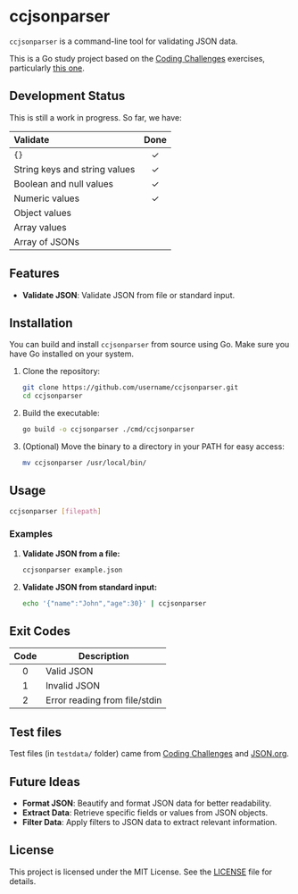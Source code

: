 # ccjsonparser

`ccjsonparser` is a command-line tool for validating JSON data.

This is a Go study project based on the [Coding Challenges](https://codingchallenges.fyi) exercises, particularly [this one](https://codingchallenges.fyi/challenges/challenge-json-parser).

## Development Status

This is still a work in progress. So far, we have:

Validate | Done
:--|:-:
`{}` | ✓
String keys and string values | ✓
Boolean and null values | ✓
Numeric values | ✓
Object values | 
Array values | 
Array of JSONs | 


## Features

- **Validate JSON**: Validate JSON from file or standard input.

## Installation

You can build and install `ccjsonparser` from source using Go. Make sure you have Go installed on your system. 

1. Clone the repository:

   ```bash
   git clone https://github.com/username/ccjsonparser.git
   cd ccjsonparser
   ```

1. Build the executable:
   ```bash
   go build -o ccjsonparser ./cmd/ccjsonparser
   ```

1. (Optional) Move the binary to a directory in your PATH for easy access:
   ```bash
   mv ccjsonparser /usr/local/bin/
   ```

## Usage
   ```bash
   ccjsonparser [filepath]
   ```

### Examples
1. **Validate JSON from a file:**
   ```bash
   ccjsonparser example.json
   ```

1. **Validate JSON from standard input:**
   ```bash
   echo '{"name":"John","age":30}' | ccjsonparser
   ```

## Exit Codes

Code | Description
:-:|---
0 | Valid JSON
1 | Invalid JSON
2 | Error reading from file/stdin

## Test files

Test files (in `testdata/` folder) came from [Coding Challenges](https://codingchallenges.fyi/challenges/challenge-json-parser) and [JSON.org](http://www.json.org/JSON_checker/test.zip).

## Future Ideas

- **Format JSON**: Beautify and format JSON data for better readability.
- **Extract Data**: Retrieve specific fields or values from JSON objects.
- **Filter Data**: Apply filters to JSON data to extract relevant information.

## License

This project is licensed under the MIT License. See the [LICENSE](LICENSE) file for details.